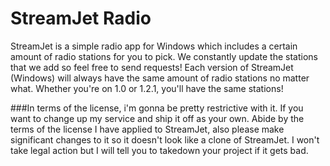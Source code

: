 # StreamJet Radio
StreamJet is a simple radio app for Windows which includes a certain amount of radio stations for you to pick. We constantly update the stations that we add so feel free to send requests! Each version of StreamJet (Windows) will always have the same amount of radio stations no matter what. Whether you're on 1.0 or 1.2.1, you'll have the same stations!

###In terms of the license, i'm gonna be pretty restrictive with it. If you want to change up my service and ship it off as your own. Abide by the terms of the license I have applied to StreamJet, also please make significant changes to it so it doesn't look like a clone of StreamJet. I won't take legal action but I will tell you to takedown your project if it gets bad.
